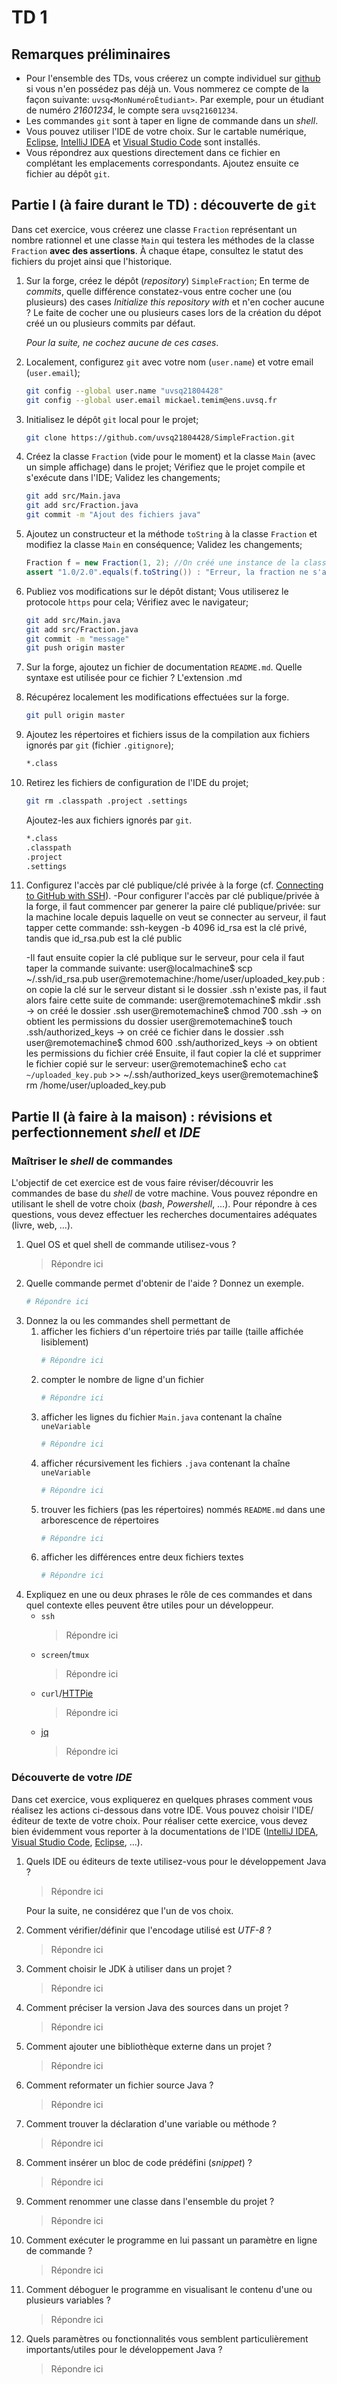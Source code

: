 # TD 1
## Remarques préliminaires
* Pour l'ensemble des TDs, vous créerez un compte individuel sur [github](https://github.com/) si vous n'en possédez pas déjà un.
Vous nommerez ce compte de la façon suivante: `uvsq<MonNuméroÉtudiant>`.
Par exemple, pour un étudiant de numéro *21601234*, le compte sera `uvsq21601234`.
* Les commandes `git` sont à taper en ligne de commande dans un *shell*.
* Vous pouvez utiliser l'IDE de votre choix.
Sur le cartable numérique, [Eclipse](www.eclipse.org), [IntelliJ IDEA](http://www.jetbrains.com/idea/) et [Visual Studio Code](https://code.visualstudio.com/) sont installés.
* Vous répondrez aux questions directement dans ce fichier en complétant les emplacements correspondants.
Ajoutez ensuite ce fichier au dépôt `git`.

## Partie I (à faire durant le TD) : découverte de `git`
Dans cet exercice, vous créerez une classe `Fraction` représentant un nombre rationnel et une classe `Main` qui testera les méthodes de la classe `Fraction` **avec des assertions**.
À chaque étape, consultez le statut des fichiers du projet ainsi que l'historique.

1. Sur la forge, créez le dépôt (_repository_) `SimpleFraction`;
En terme de *commits*, quelle différence constatez-vous entre cocher une (ou plusieurs) des cases *Initialize this repository with* et n'en cocher aucune ?
    Le faite de cocher une ou plusieurs cases lors de la création du dépot créé un ou plusieurs commits par défaut.

    *Pour la suite, ne cochez aucune de ces cases*.
1. Localement, configurez `git` avec votre nom (`user.name`) et votre email (`user.email`);
    ```bash
    git config --global user.name "uvsq21804428"
    git config --global user.email mickael.temim@ens.uvsq.fr
    ```
1. Initialisez le dépôt `git` local pour le projet;
    ```bash
    git clone https://github.com/uvsq21804428/SimpleFraction.git
    ```
1. Créez la classe `Fraction` (vide pour le moment) et la classe `Main` (avec un simple affichage) dans le projet;
Vérifiez que le projet compile et s'exécute dans l'IDE;
Validez les changements;
    ```bash
    git add src/Main.java
    git add src/Fraction.java
    git commit -m "Ajout des fichiers java"
    ```
1. Ajoutez un constructeur et la méthode `toString` à la classe `Fraction` et modifiez la classe `Main` en conséquence;
Validez les changements;
    ```Java
    Fraction f = new Fraction(1, 2); //On créé une instance de la classe "Fraction"
    assert "1.0/2.0".equals(f.toString()) : "Erreur, la fraction ne s'affiche pas correctement !"; //On test la méthode "toString"
    ```
1. Publiez vos modifications sur le dépôt distant;
Vous utiliserez le protocole `https` pour cela;
Vérifiez avec le navigateur;
    ```bash
    git add src/Main.java
    git add src/Fraction.java
    git commit -m "message"
    git push origin master
    ```
1. Sur la forge, ajoutez un fichier de documentation `README.md`.
Quelle syntaxe est utilisée pour ce fichier ?
    L'extension .md
1. Récupérez localement les modifications effectuées sur la forge.
    ```bash
    git pull origin master
    ```
1. Ajoutez les répertoires et fichiers issus de la compilation aux fichiers ignorés par `git` (fichier `.gitignore`);
    ```bash
   *.class
    ```
1. Retirez les fichiers de configuration de l'IDE du projet;
    ```bash
    git rm .classpath .project .settings
    ```
    Ajoutez-les aux fichiers ignorés par `git`.
    ```bash
    *.class
    .classpath
    .project
    .settings
    ```
1. Configurez l'accès par clé publique/clé privée à la forge (cf. [Connecting to GitHub with SSH](https://docs.github.com/en/authentication/connecting-to-github-with-ssh)).
    -Pour configurer l'accès par clé publique/privée à la forge, il faut commencer par generer la paire clé publique/privée:
      sur la machine locale depuis laquelle on veut se connecter au serveur, il faut tapper cette commande:
        ssh-keygen -b 4096
      id_rsa est la clé privé, tandis que id_rsa.pub est la clé public

    -Il faut ensuite copier la clé publique sur le serveur, pour cela il faut taper la commande suivante:
        user@localmachine$ scp ~/.ssh/id_rsa.pub user@remotemachine:/home/user/uploaded_key.pub : on copie la clé sur le serveur distant
      si le dossier .ssh n'existe pas, il faut alors faire cette suite de commande:
        user@remotemachine$ mkdir .ssh -> on créé le dossier .ssh
        user@remotemachine$ chmod 700 .ssh -> on obtient les permissions du dossier
        user@remotemachine$ touch .ssh/authorized_keys -> on créé ce fichier dans le dossier .ssh
        user@remotemachine$ chmod 600 .ssh/authorized_keys -> on obtient les permissions du fichier créé
      Ensuite, il faut copier la clé et supprimer le fichier copié sur le serveur:
        user@remotemachine$ echo `cat ~/uploaded_key.pub` >> ~/.ssh/authorized_keys
        user@remotemachine$ rm /home/user/uploaded_key.pub

## Partie II (à faire à la maison) : révisions et perfectionnement *shell* et *IDE*
### Maîtriser le *shell* de commandes
L'objectif de cet exercice est de vous faire réviser/découvrir les commandes de base du *shell* de votre machine.
Vous pouvez répondre en utilisant le shell de votre choix (*bash*, *Powershell*, …).
Pour répondre à ces questions, vous devez effectuer les recherches documentaires adéquates (livre, web, …).

1. Quel OS et quel shell de commande utilisez-vous ?
    > Répondre ici
1. Quelle commande permet d'obtenir de l'aide ?
Donnez un exemple.
    ```bash
    # Répondre ici
    ```
1. Donnez la ou les commandes shell permettant de
    1. afficher les fichiers d'un répertoire triés par taille (taille affichée lisiblement)
        ```bash
        # Répondre ici
        ```
    1. compter le nombre de ligne d'un fichier
        ```bash
        # Répondre ici
        ```
    1. afficher les lignes du fichier `Main.java` contenant la chaîne `uneVariable`
        ```bash
        # Répondre ici
        ```
    1. afficher récursivement les fichiers `.java` contenant la chaîne `uneVariable`
        ```bash
        # Répondre ici
        ```
    1. trouver les fichiers (pas les répertoires) nommés `README.md` dans une arborescence de répertoires
        ```bash
        # Répondre ici
        ```
    1. afficher les différences entre deux fichiers textes
        ```bash
        # Répondre ici
        ```
1. Expliquez en une ou deux phrases le rôle de ces commandes et dans quel contexte elles peuvent être utiles pour un développeur.
    * `ssh`
        > Répondre ici
    * `screen`/`tmux`
        > Répondre ici
    * `curl`/[HTTPie](https://httpie.org/)
        > Répondre ici
    * [jq](https://stedolan.github.io/jq/)
        > Répondre ici

### Découverte de votre *IDE*
Dans cet exercice, vous expliquerez en quelques phrases comment vous réalisez les actions ci-dessous dans votre IDE.
Vous pouvez choisir l'IDE/éditeur de texte de votre choix.
Pour réaliser cette exercice, vous devez bien évidemment vous reporter à la documentations de l'IDE ([IntelliJ IDEA](https://www.jetbrains.com/help/idea/discover-intellij-idea.html#developer-tools), [Visual Studio Code](https://code.visualstudio.com/docs), [Eclipse](https://help.eclipse.org/2020-09/index.jsp), …).

1. Quels IDE ou éditeurs de texte utilisez-vous pour le développement Java ?
    > Répondre ici

    Pour la suite, ne considérez que l'un de vos choix.
1. Comment vérifier/définir que l'encodage utilisé est *UTF-8* ?
    > Répondre ici
1. Comment choisir le JDK à utiliser dans un projet ?
    > Répondre ici
1. Comment préciser la version Java des sources dans un projet ?
    > Répondre ici
1. Comment ajouter une bibliothèque externe dans un projet ?
    > Répondre ici
1. Comment reformater un fichier source Java ?
    > Répondre ici
1. Comment trouver la déclaration d'une variable ou méthode ?
    > Répondre ici
1. Comment insérer un bloc de code prédéfini (*snippet*) ?
    > Répondre ici
1. Comment renommer une classe dans l'ensemble du projet ?
    > Répondre ici
1. Comment exécuter le programme en lui passant un paramètre en ligne de commande ?
    > Répondre ici
1. Comment déboguer le programme en visualisant le contenu d'une ou plusieurs variables ?
    > Répondre ici
1. Quels paramètres ou fonctionnalités vous semblent particulièrement importants/utiles pour le développement Java ?
    > Répondre ici
